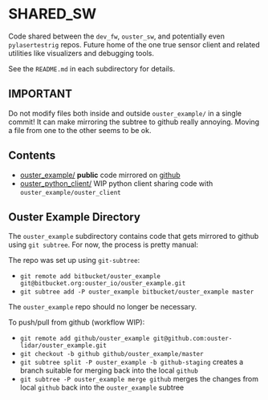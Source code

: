 # SHARED_SW
Code shared between the `dev_fw`, `ouster_sw`, and potentially even
`pylasertestrig` repos. Future home of the one true sensor client and related
utilities like visualizers and debugging tools.

See the `README.md` in each subdirectory for details.

## IMPORTANT
Do not modify files both inside and outside `ouster_example/` in a single
commit! It can make mirroring the subtree to github really annoying. Moving a
file from one to the other seems to be ok.

## Contents
* [ouster_example/](ouster_example/README.md) **public** code mirrored on
  [github](https://github.com/ouster-lidar/ouster_example)
* [ouster_python_client/](ouster_python_client/README.md) WIP python client
  sharing code with `ouster_example/ouster_client`

## Ouster Example Directory
The `ouster_example` subdirectory contains code that gets mirrored to github
using `git subtree`. For now, the process is pretty manual:

The repo was set up using `git-subtree`:

* `git remote add bitbucket/ouster_example git@bitbucket.org:ouster_io/ouster_example.git`
* `git subtree add -P ouster_example bitbucket/ouster_example master`

The `ouster_example` repo should no longer be necessary.

To push/pull from github (workflow WIP):

* `git remote add github/ouster_example
  git@github.com:ouster-lidar/ouster_example.git`
* `git checkout -b github github/ouster_example/master`
* `git subtree split -P ouster_example -b github-staging` creates a branch
  suitable for merging back into the local `github`
* `git subtree -P ouster_example merge github` merges the changes from local
  `github` back into the `ouster_example` subtree

